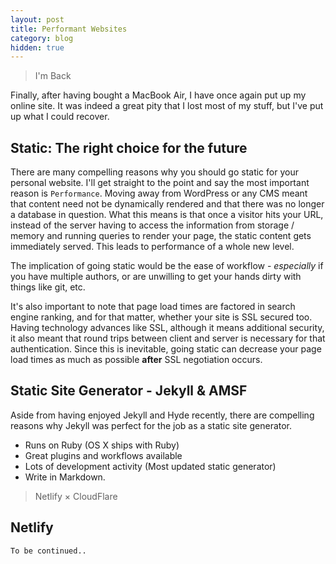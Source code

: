 ```yaml
---
layout: post
title: Performant Websites
category: blog
hidden: true
---
```

> I'm Back

Finally, after having bought a MacBook Air, I have once again put up my online site. It was indeed a great pity that I lost most of my stuff, but I've put up what I could recover.

## Static: The right choice for the future

There are many compelling reasons why you should go static for your personal website. I'll get straight to the point and say the most important reason is <code>Performance</code>. Moving away from WordPress or any CMS meant that content need not be dynamically rendered and that there was no longer a database in question. What this means is that once a visitor hits your URL, instead of the server having to access the information from storage / memory and running queries to render your page, the static content gets immediately served. This leads to performance of a whole new level.

The implication of going static would be the ease of workflow - <em>especially</em> if you have multiple authors, or are unwilling to get your hands dirty with things like git, etc.

It's also important to note that page load times are factored in search engine ranking, and for that matter, whether your site is SSL secured too. Having technology advances like SSL, although it means additional security, it also meant that round trips between client and server is necessary for that authentication. Since this is inevitable, going static can decrease your page load times as much as possible <strong>after</strong> SSL negotiation occurs.

## Static Site Generator - Jekyll & AMSF
Aside from having enjoyed Jekyll and Hyde recently, there are compelling reasons why Jekyll was perfect for the job as a static site generator.

- Runs on Ruby (OS X ships with Ruby)
- Great plugins and workflows available
- Lots of development activity (Most updated static generator)
- Write in Markdown.

> Netlify × CloudFlare

## Netlify

<code>To be continued..</code>